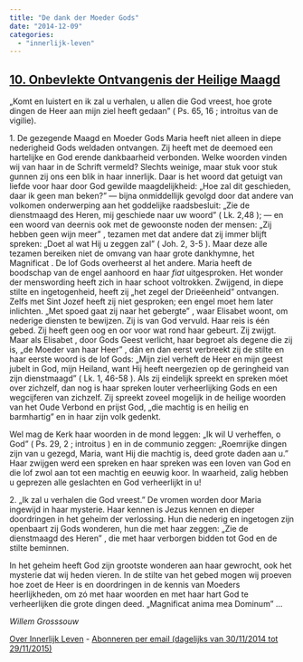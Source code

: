 ```yaml
---
title: "De dank der Moeder Gods"
date: "2014-12-09"
categories: 
  - "innerlijk-leven"
---
```


## [10\. Onbevlekte Ontvangenis der Heilige Maagd](http://ift.tt/1yxiENU)

„Komt en luistert en ik zal u verhalen, u allen die God vreest, hoe grote dingen de Heer aan mijn ziel heeft gedaan” ( Ps. 65, 16 ; introitus van de vigilie).

1\. De gezegende Maagd en Moeder Gods Maria heeft niet alleen in diepe nederigheid Gods weldaden ontvangen. Zij heeft met de deemoed een hartelijke en God erende dankbaarheid verbonden. Welke woorden vinden wij van haar in de Schrift vermeld? Slechts weinige, maar stuk voor stuk gunnen zij ons een blik in haar innerlijk. Daar is het woord dat getuigt van liefde voor haar door God gewilde maagdelijkheid: „Hoe zal dit geschieden, daar ik geen man beken?” — bijna onmiddellijk gevolgd door dat andere van volkomen onderwerping aan het goddelijke raadsbesluit: „Zie de dienstmaagd des Heren, mij geschiede naar uw woord” ( Lk. 2,48 ); — en een woord van deernis ook met de gewoonste noden der mensen: „Zij hebben geen wijn meer” , tezamen met dat andere dat zij immer blijft spreken: „Doet al wat Hij u zeggen zal” ( Joh. 2, 3-5 ). Maar deze alle tezamen bereiken niet de omvang van haar grote dankhymne, het Magnificat . De lof Gods overheerst al het andere. Maria heeft de boodschap van de engel aanhoord en haar _fiat_ uitgesproken. Het wonder der menswording heeft zich in haar schoot voltrokken. Zwijgend, in diepe stilte en ingetogenheid, heeft zij „het zegel der Drieëenheid” ontvangen. Zelfs met Sint Jozef heeft zij niet gesproken; een engel moet hem later inlichten. „Met spoed gaat zij naar het gebergte” , waar Elisabet woont, om nederige diensten te bewijzen. Zij is van God vervuld. Haar reis is één gebed. Zij heeft geen oog en oor voor wat rond haar gebeurt. Zij zwijgt. Maar als Elisabet , door Gods Geest verlicht, haar begroet als degene die zij is, „de Moeder van haar Heer” , dán en dan eerst verbreekt zij de stilte en haar eerste woord is de lof Gods: „Mijn ziel verheft de Heer en mijn geest jubelt in God, mijn Heiland, want Hij heeft neergezien op de geringheid van zijn dienstmaagd” ( Lk. 1, 46-58 ). Als zij eindelijk spreekt en spreken móet over zichzelf, dan nog is haar spreken louter verheerlijking Gods en een wegcijferen van zichzelf. Zij spreekt zoveel mogelijk in de heilige woorden van het Oude Verbond en prijst God, „die machtig is en heilig en barmhartig” en in haar zijn volk gedenkt.

Wel mag de Kerk haar woorden in de mond leggen: „Ik wil U verheffen, o God” ( Ps. 29, 2 ; introitus ) en in de communio zeggen: „Roemrijke dingen zijn van u gezegd, Maria, want Hij die machtig is, deed grote daden aan u.” Haar zwijgen werd een spreken en haar spreken was een loven van God en die lof zwol aan tot een machtig en eeuwig koor. In waarheid, zalig hebben u geprezen alle geslachten en God verheerlijkt in u!

2\. „Ik zal u verhalen die God vreest.” De vromen worden door Maria ingewijd in haar mysterie. Haar kennen is Jezus kennen en dieper doordringen in het geheim der verlossing. Hun die nederig en ingetogen zijn openbaart zij Gods wonderen, hun die met haar zeggen: „Zie de dienstmaagd des Heren” , die met haar verborgen bidden tot God en de stilte beminnen.

In het geheim heeft God zijn grootste wonderen aan haar gewrocht, ook het mysterie dat wij heden vieren. In de stilte van het gebed mogen wij proeven hoe zoet de Heer is en doordringen in de kennis van Moeders heerlijkheden, om zó met haar woorden en met haar hart God te verheerlijken die grote dingen deed. „Magnificat anima mea Dominum” …

_Willem Grosssouw_

[Over Innerlijk Leven](http://ift.tt/1y6X5mY) - [Abonneren per email (dagelijks van 30/11/2014 tot 29/11/2015)](http://eepurl.com/9P3DT)
